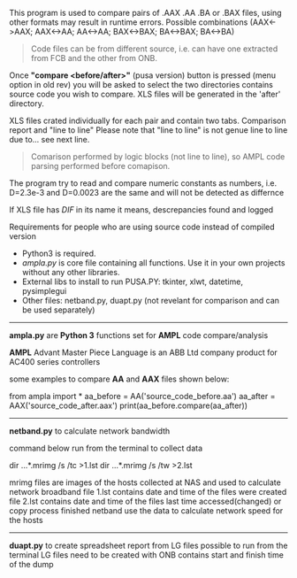 
This program is used to compare pairs of .AAX .AA .BA or .BAX files, using other formats may result in runtime errors. 
Possible combinations (AAX<->AAX; AAX<->AA; AA<->AA; BAX<->BAX; BA<->BAX; BA<->BA)							
	
>Code files can be from different source, i.e. can have one extracted from FCB and the other from ONB.

Once **"compare <before/after>"** (pusa version) button is pressed (menu option in old rev) you will be asked to select the two directories contains source code you wish to compare. XLS files will be generated in the 'after' directory.

XLS files crated individually for each pair and contain two tabs. Comparison report and "line to line"
Please note that "line to line" is not genue line to line due to... see next line.

>Comarison performed by logic blocks (not line to line), so AMPL code parsing performed before comapison.

The program try to read and compare numeric constants as numbers, i.e. D=2.3e-3 and D=0.0023 are the same and will not be detected as differnce

If XLS file has *DIF* in its name it means, descrepancies found and logged
    										
Requirements for people who are using source code instead of compiled version 
* Python3 is required.
* *ampla.py* is core file containing all functions. Use it in your own projects without any other libraries.
* External libs to install to run PUSA.PY: tkinter, xlwt, datetime, pysimplegui
* Other files: netband.py, duapt.py (not revelant for comparison and can be used separately)

---------------------------------
**ampla.py** are **Python 3** functions set for **AMPL** code compare/analysis

**AMPL** Advant Master Piece Language is an ABB Ltd company product for AC400 series controllers 

some examples to compare **AA** and **AAX** files shown below:

from ampla import *
aa_before = AA('source_code_before.aa')
aa_after = AAX('source_code_after.aax')
print(aa_before.compare(aa_after))

--------------------------------------------------
**netband.py** to calculate network bandwidth

command below run from the terminal to collect data

dir ...\*.mrimg /s /tc >1.lst
dir ...\*.mrimg /s /tw >2.lst

mrimg files are images of the hosts collected at NAS and used to calculate network broadband
file 1.lst contains date and time of the files were created
file 2.lst contains date and time of the files last time accessed(changed) or copy process finished
netband use the data to calculate network speed for the hosts

--------------------------------------------------
**duapt.py** to create spreadsheet report from LG files
possible to run from the terminal
LG files need to be created with ONB contains start and finish time of the dump

